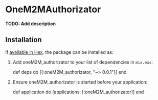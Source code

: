 # OneM2MAuthorizator

**TODO: Add description**

## Installation

If [available in Hex](https://hex.pm/docs/publish), the package can be installed as:

  1. Add oneM2M_authorizator to your list of dependencies in `mix.exs`:

        def deps do
          [{:oneM2M_authorizator, "~> 0.0.1"}]
        end

  2. Ensure oneM2M_authorizator is started before your application:

        def application do
          [applications: [:oneM2M_authorizator]]
        end

